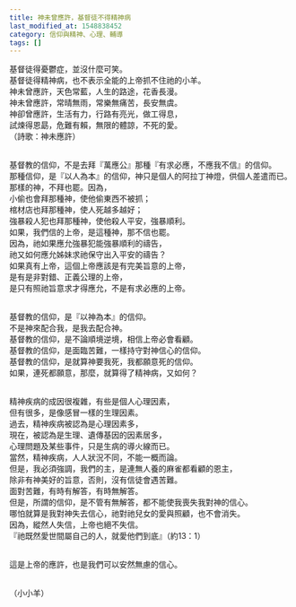 ```yaml
---
title: 神未曾應許，基督徒不得精神病
last_modified_at: 1548838452
category: 信仰與精神、心理、輔導
tags: []
---
```


<p>基督徒得憂鬱症，並沒什麼可笑。<br/>
基督徒得精神病，也不表示全能的上帝抓不住祂的小羊。<br/>
神未曾應許，天色常藍，人生的路途，花香長漫。<br/>
神未曾應許，常晴無雨，常樂無痛苦，長安無虞。<br/>
神卻曾應許，生活有力，行路有亮光，做工得息，<br/>
試煉得恩勗，危難有賴，無限的體諒，不死的愛。<br/>
（詩歌：神未應許）</p>
<p><br/>
基督教的信仰，不是去拜『萬應公』那種『有求必應，不應我不信』的信仰。<br/>
那種信仰，是『以人為本』的信仰，神只是個人的阿拉丁神燈，供個人差遣而已。<br/>
那樣的神，不拜也罷。因為，<br/>
小偷也會拜那種神，使他偷東西不被抓；<br/>
棺材店也拜那種神，使人死越多越好；<br/>
強暴殺人犯也拜那種神，使他殺人平安，強暴順利。<br/>
如果，我們信的上帝，是這種神，那不信也罷。<br/>
因為，祂如果應允強暴犯能強暴順利的禱告，<br/>
祂又如何應允姊妹求祂保守出入平安的禱告？<br/>
如果真有上帝，這個上帝應該是有完美旨意的上帝，<br/>
是有是非對錯、正義公理的上帝，<br/>
是只有照祂旨意求才得應允，不是有求必應的上帝。</p>
<p><br/>
基督教的信仰，是『以神為本』的信仰。<br/>
不是神來配合我，是我去配合神。<br/>
基督教的信仰，是不論順境逆境，相信上帝必會看顧。<br/>
基督教的信仰，是面臨苦難，一樣持守對神信心的信仰。<br/>
基督教的信仰，是就算神要我死，我都願意死的信仰。<br/>
如果，連死都願意，那麼，就算得了精神病，又如何？</p>
<p><br/>
精神疾病的成因很複雜，有些是個人心理因素，<br/>
但有很多，是像感冒一樣的生理因素。<br/>
過去，精神疾病被認為是心理因素多，<br/>
現在，被認為是生理、遺傳基因的因素居多，<br/>
心理問題及某些事件，只是生病的導火線而已。<br/>
當然，精神疾病，人人狀況不同，不能一概而論。<br/>
但是，我必須強調，我們的主，是連無人養的麻雀都看顧的恩主，<br/>
除非有神美好的旨意，否則，沒有信徒會遇苦難。<br/>
面對苦難，有時有解答，有時無解答。<br/>
但是，所謂的信仰，是不管有無解答，都不能使我喪失我對神的信心。<br/>
哪怕就算是我對神失去信心，祂對祂兒女的愛與照顧，也不會消失。<br/>
因為，縱然人失信，上帝也絕不失信。<br/>
『祂既然愛世間屬自己的人，就愛他們到底』（約13：1）</p>
<p><br/>
這是上帝的應許，也是我們可以安然無慮的信心。</p>
<p><br/>
（小小羊）</p>
